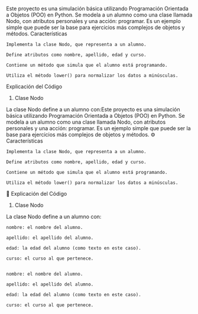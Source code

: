 Este proyecto es una simulación básica utilizando Programación Orientada a Objetos (POO) en Python. Se modela a un alumno como una clase llamada Nodo, con atributos personales y una acción: programar. Es un ejemplo simple que puede ser la base para ejercicios más complejos de objetos y métodos.
Características

    Implementa la clase Nodo, que representa a un alumno.

    Define atributos como nombre, apellido, edad y curso.

    Contiene un método que simula que el alumno está programando.

    Utiliza el método lower() para normalizar los datos a minúsculas.

Explicación del Código
1. Clase Nodo

La clase Nodo define a un alumno con:Este proyecto es una simulación básica utilizando Programación Orientada a Objetos (POO) en Python. Se modela a un alumno como una clase llamada Nodo, con atributos personales y una acción: programar. Es un ejemplo simple que puede ser la base para ejercicios más complejos de objetos y métodos.
⚙️ Características

    Implementa la clase Nodo, que representa a un alumno.

    Define atributos como nombre, apellido, edad y curso.

    Contiene un método que simula que el alumno está programando.

    Utiliza el método lower() para normalizar los datos a minúsculas.

🧠 Explicación del Código
1. Clase Nodo

La clase Nodo define a un alumno con:

    nombre: el nombre del alumno.

    apellido: el apellido del alumno.

    edad: la edad del alumno (como texto en este caso).

    curso: el curso al que pertenece.


    nombre: el nombre del alumno.

    apellido: el apellido del alumno.

    edad: la edad del alumno (como texto en este caso).

    curso: el curso al que pertenece.
